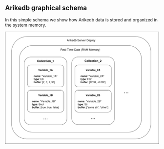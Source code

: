 ## Arikedb graphical schema

In this simple schema we show how Arikedb data is stored and organized in the system memory.

![Data Structure](/meta/Arikedb-DataOrganization.svg)
